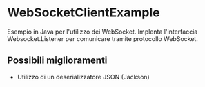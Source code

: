 # WebSocketClientExample
Esempio in Java per l'utilizzo dei WebSocket.
Implenta l'interfaccia Websocket.Listener per comunicare tramite protocollo WebSocket.
## Possibili miglioramenti
- Utilizzo di un deserializzatore JSON (Jackson)